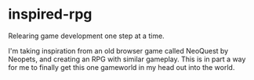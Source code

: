 # inspired-rpg
Relearing game development one step at a time.

I'm taking inspiration from an old browser game called NeoQuest by Neopets, and creating an RPG with similar gameplay.  This is in part a way for me to finally get this one gameworld in my head out into the world.
